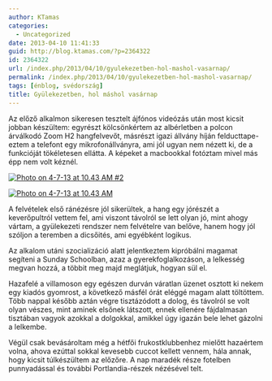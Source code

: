 ```yaml
---
author: KTamas
categories:
  - Uncategorized
date: 2013-04-10 11:41:33
guid: http://blog.ktamas.com/?p=2364322
id: 2364322
url: /index.php/2013/04/10/gyulekezetben-hol-mashol-vasarnap/
permalink: /index.php/2013/04/10/gyulekezetben-hol-mashol-vasarnap/
tags: [énblog, svédország]
title: Gyülekezetben, hol máshol vasárnap
---
```


Az előző alkalmon sikeresen tesztelt ájfónos videózás után most kicsit jobban készültem: egyrészt kölcsönkértem az albérletben a polcon árválkodó Zoom H2 hangfelvevőt, másrészt igazi állvány híján felducttape-eztem a telefont egy mikrofonállványra, ami jól ugyan nem nézett ki, de a funkcióját tökéletesen ellátta. A képeket a macbookkal fotóztam mivel más épp nem volt kéznél.

[<img src="/wp-content/uploads/2013/04/Photo-on-4-7-13-at-10.43-AM-2.jpg" alt="Photo on 4-7-13 at 10.43 AM #2" width="475" height="648" class="aligncenter size-full wp-image-2364330" srcset="/wp-content/uploads/2013/04/Photo-on-4-7-13-at-10.43-AM-2.jpg 475w, /wp-content/uploads/2013/04/Photo-on-4-7-13-at-10.43-AM-2-219x300.jpg 219w" sizes="(max-width: 475px) 100vw, 475px" />](/wp-content/uploads/2013/04/Photo-on-4-7-13-at-10.43-AM-2.jpg)

[<img src="/wp-content/uploads/2013/04/Photo-on-4-7-13-at-10.43-AM.jpg" alt="Photo on 4-7-13 at 10.43 AM" width="469" height="631" class="aligncenter size-large wp-image-2364331" srcset="/wp-content/uploads/2013/04/Photo-on-4-7-13-at-10.43-AM.jpg 469w, /wp-content/uploads/2013/04/Photo-on-4-7-13-at-10.43-AM-222x300.jpg 222w" sizes="(max-width: 469px) 100vw, 469px" />](/wp-content/uploads/2013/04/Photo-on-4-7-13-at-10.43-AM.jpg)

A felvételek első ránézésre jól sikerültek, a hang egy jórészét a keverőpultról vettem fel, ami viszont távolról se lett olyan jó, mint ahogy vártam, a gyülekezeti rendszer nem felvételre van belőve, hanem hogy jól szóljon a teremben a dicsőités, ami egyébként logikus.

Az alkalom utáni szocializáció alatt jelentkeztem kipróbálni magamat segíteni a Sunday Schoolban, azaz a gyerekfoglalkozáson, a lelkesség megvan hozzá, a többit meg majd meglátjuk, hogyan sül el.

Hazafelé a villamoson egy egészen durván váratlan üzenet osztott ki nekem egy kiadós gyomrost, a következő másfél órát eléggé magam alatt töltöttem. Több nappal később aztán végre tisztázódott a dolog, és távolról se volt olyan vészes, mint aminek elsőnek látszott, ennek ellenére fájdalmasan tisztában vagyok azokkal a dolgokkal, amikkel úgy igazán bele lehet gázolni a lelkembe.

Végül csak bevásároltam még a hétfői frukostklubbenhez mielőtt hazaértem volna, ahova ezúttal sokkal kevesebb cuccot kellett vennem, hála annak, hogy kicsit túlkészültem az előzőre. A nap maradék része fotelben punnyadással és további Portlandia-részek nézésével telt.
